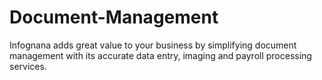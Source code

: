 # Document-Management
Infognana adds great value to your business by simplifying document management with its accurate data entry, imaging and payroll processing services.
